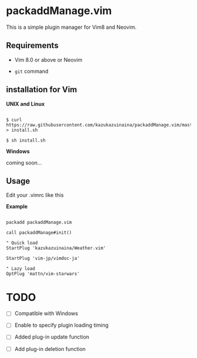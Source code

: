 # packaddManage.vim

This is a simple plugin manager for Vim8 and Neovim.

## Requirements

- Vim 8.0 or above or Neovim

- `git` command

## installation for Vim

**UNIX and Linux**

```

$ curl https://raw.githubusercontent.com/kazukazuinaina/packaddManage.vim/master/bin/install.sh > install.sh

$ sh install.sh

```

**Windows**

coming soon...

## Usage

Edit your .vimrc like this

**Example**

```

packadd packaddManage.vim

call packaddManage#init()

" Quick load 
StartPlug 'kazukazuinaina/Weather.vim'

StartPlug 'vim-jp/vimdoc-ja'

" Lazy load
OptPlug 'mattn/vim-starwars'

```

# **TODO**

- [ ] Compatible with Windows

- [ ] Enable to specify plugin loading timing

- [ ] Added plug-in update function

- [ ] Add plug-in deletion function
